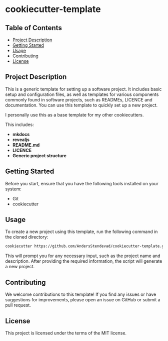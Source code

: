 # cookiecutter-template

## Table of Contents

- [Project Description](#project-description)
- [Getting Started](#getting-started)
- [Usage](#usage)
- [Contributing](#contributing)
- [License](#license)

## Project Description

This is a generic template for setting up a software project. It includes basic
setup and configuration files, as well as templates for various components
commonly found in software projects, such as READMEs, LICENCE and
documentation. You can use this template to quickly set up a new project.

I personally use this as a base template for my other cookiecutters.

This includes:

- **mkdocs**
- **revealjs**
- **README.md**
- **LICENCE**
- **Generic project structure**

## Getting Started

Before you start, ensure that you have the following tools installed on your
system:

- Git
- cookiecutter

## Usage

To create a new project using this template, run the following command in the
cloned directory:

```bash
cookiecutter https://github.com/AndersStendevad/cookiecutter-template.git
```

This will prompt you for any necessary input, such as the project name and
description. After providing the required information, the script will generate
a new project.

## Contributing

We welcome contributions to this template! If you find any issues or have
suggestions for improvements, please open an issue on GitHub or submit a pull
request.

## License

This project is licensed under the terms of the MIT license.
